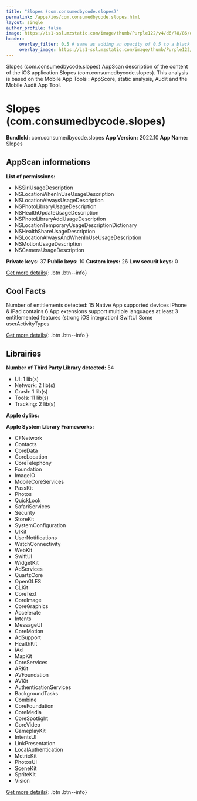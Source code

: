 ```yaml
---
title: "Slopes (com.consumedbycode.slopes)"
permalink: /apps/ios/com.consumedbycode.slopes.html
layout: single
author_profile: false
image: https://is1-ssl.mzstatic.com/image/thumb/Purple122/v4/d6/78/86/d6788695-ab2c-2089-064c-6e54e390ea02/AppIcon-0-1x_U007emarketing-0-8-0-0-sRGB-GLES2_U002c0-85-220.png/512x512bb.jpg
header: 
     overlay_filter: 0.5 # same as adding an opacity of 0.5 to a black background
     overlay_image: https://is1-ssl.mzstatic.com/image/thumb/Purple122/v4/d6/78/86/d6788695-ab2c-2089-064c-6e54e390ea02/AppIcon-0-1x_U007emarketing-0-8-0-0-sRGB-GLES2_U002c0-85-220.png/512x512bb.jpg
---
```

Slopes (com.consumedbycode.slopes) AppScan description of the content of the iOS application Slopes (com.consumedbycode.slopes). This analysis is based on the Mobile App Tools : AppScore, static analysis, Audit and the Mobile Audit App Tool.

# Slopes (com.consumedbycode.slopes)

**BundleId:** com.consumedbycode.slopes
**App Version:** 2022.10
**App Name:** Slopes


## AppScan informations 

**List of permissions:** 
- NSSiriUsageDescription
- NSLocationWhenInUseUsageDescription
- NSLocationAlwaysUsageDescription
- NSPhotoLibraryUsageDescription
- NSHealthUpdateUsageDescription
- NSPhotoLibraryAddUsageDescription
- NSLocationTemporaryUsageDescriptionDictionary
- NSHealthShareUsageDescription
- NSLocationAlwaysAndWhenInUseUsageDescription
- NSMotionUsageDescription
- NSCameraUsageDescription
  
  
**Private keys:** 37
**Public keys:** 10
**Custom keys:** 26
**Low securit keys:** 0
  
[Get more details](/pricing.html){: .btn .btn--info}

## Cool Facts

Number of entitlements detected: 15
Native App
supported devices iPhone & iPad
contains 6 App extensions
support multiple languages
at least 3 entitlemented features (strong iOS integration)
SwiftUI
Some userActivityTypes
  
[Get more details](/pricing.html){: .btn .btn--info }

## Librairies 
**Number of Third Party Library detected:** 54
- UI: 1 lib(s)
- Network: 2 lib(s)
- Crash: 1 lib(s)
- Tools: 11 lib(s)
- Tracking: 2 lib(s)


**Apple dylibs:**


**Apple System Library Frameworks:**
- CFNetwork
- Contacts
- CoreData
- CoreLocation
- CoreTelephony
- Foundation
- ImageIO
- MobileCoreServices
- PassKit
- Photos
- QuickLook
- SafariServices
- Security
- StoreKit
- SystemConfiguration
- UIKit
- UserNotifications
- WatchConnectivity
- WebKit
- SwiftUI
- WidgetKit
- AdServices
- QuartzCore
- OpenGLES
- GLKit
- CoreText
- CoreImage
- CoreGraphics
- Accelerate
- Intents
- MessageUI
- CoreMotion
- AdSupport
- HealthKit
- iAd
- MapKit
- CoreServices
- ARKit
- AVFoundation
- AVKit
- AuthenticationServices
- BackgroundTasks
- Combine
- CoreFoundation
- CoreMedia
- CoreSpotlight
- CoreVideo
- GameplayKit
- IntentsUI
- LinkPresentation
- LocalAuthentication
- MetricKit
- PhotosUI
- SceneKit
- SpriteKit
- Vision


  
[Get more details](/pricing.html){: .btn .btn--info}

